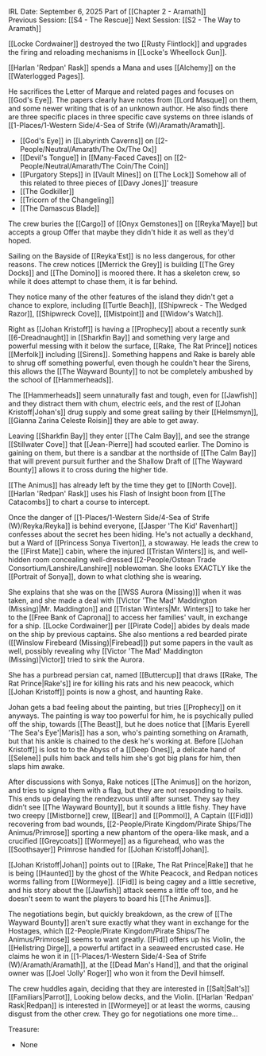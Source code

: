 IRL Date: September 6, 2025 Part of [[Chapter 2 - Aramath]]<br/>
Previous Session: [[S4 - The Rescue]] Next Session: [[S2 - The Way to Aramath]]

[[Locke Cordwainer]] destroyed the two [[Rusty Flintlock]] and upgrades the firing and reloading mechanisms in [[Locke's Wheellock Gun]].

[[Harlan 'Redpan' Rask]] spends a Mana and uses [[Alchemy]] on the [[Waterlogged Pages]].

He sacrifices the Letter of Marque and related pages and focuses on [[God's Eye]].  The papers clearly have notes from [[Lord Masque]] on them, and some newer writing that is of an unknown author.  He also finds there are three specific places in three specific cave systems on three islands of [[1-Places/1-Western Side/4-Sea of Strife (W)/Aramath/Aramath]].
- [[God's Eye]] in [[Labyrinth Caverns]] on [[2-People/Neutral/Amarath/The Ox/The Ox]]
- [[Devil's Tongue]] in [[Many-Faced Caves]] on [[2-People/Neutral/Amarath/The Coin/The Coin]]
- [[Purgatory Steps]] in [[Vault Mines]] on [[The Lock]]
Somehow all of this related to three pieces of [[Davy Jones]]' treasure
- [[The Godkiller]]
- [[Tricorn of the Changeling]]
- [[The Damascus Blade]]

The crew buries the [[Cargo]] of [[Onyx Gemstones]] on [[Reyka'Maye]] but accepts a group Offer that maybe they didn't hide it as well as they'd hoped.

Sailing on the Bayside of [[Reyka'Est]] is no less dangerous, for other reasons.  The crew notices [[Merrick the Grey]] is building [[The Grey Docks]] and [[The Domino]] is moored there.  It has a skeleton crew, so while it does attempt to chase them, it is far behind.

They notice many of the other features of the island they didn't get a chance to explore, including [[Turtle Beach]], [[Shipwreck - The Wedged Razor]], [[Shipwreck Cove]], [[Mistpoint]] and [[Widow's Watch]].

Right as [[Johan Kristoff]] is having a [[Prophecy]] about a recently sunk [[6-Dreadnaught]] in [[Sharkfin Bay]] and something very large and powerful messing with it below the surface, [[Rake, The Rat Prince]] notices [[Merfolk]] including [[Sirens]].  Something happens and Rake is barely able to shrug off something powerful, even though he couldn't hear the Sirens, this allows the [[The Wayward Bounty]] to not be completely ambushed by the school of [[Hammerheads]].

The [[Hammerheads]] seem unnaturally fast and tough, even for [[Jawfish]] and they distract them with chum, electric eels, and the rest of [[Johan Kristoff|Johan's]] drug supply and some great sailing by their [[Helmsmyn]], [[Gianna Zarina Celeste Roisin]] they are able to get away.

Leaving [[Sharkfin Bay]] they enter [[The Calm Bay]], and see the strange [[Stillwater Cove]] that [[Jean-Pierre]] had scouted earlier.  The Domino is gaining on them, but there is a sandbar at the northside of [[The Calm Bay]] that will prevent pursuit further and the Shallow Draft of [[The Wayward Bounty]] allows it to cross during the higher tide.  

[[The Animus]] has already left by the time they get to [[North Cove]].  [[Harlan 'Redpan' Rask]] uses his Flash of Insight boon from [[The Catacombs]] to chart a course to intercept.

Once the danger of [[1-Places/1-Western Side/4-Sea of Strife (W)/Reyka/Reyka]] is behind everyone, [[Jasper 'The Kid' Ravenhart]] confesses about the secret hes been hiding.  He's not actually a deckhand, but a Ward of [[Princess Sonya Tiverton]], a stowaway.  He leads the crew to the [[First Mate]] cabin, where the injured [[Tristan Winters]] is, and well-hidden room concealing well-dressed [[2-People/Ostean Trade Consortium/Lanshire/Lanshire]] noblewoman.  She looks EXACTLY like the [[Portrait of Sonya]], down to what clothing she is wearing.

She explains that she was on the [[WSS Aurora (Missing)]] when it was taken, and she made a deal with [[Victor 'The Mad' Maddington (Missing)|Mr. Maddington]] and [[Tristan Winters|Mr. Winters]] to take her to the [[Free Bank of Caprona]] to access her families' vault, in exchange for a ship.  [[Locke Cordwainer]] per [[Pirate Code]] abides by deals made on the ship by previous captains.  She also mentions a red bearded pirate ([[Winslow Firebeard (Missing)|Firebead]]) put some papers in the vault as well, possibly revealing why [[Victor 'The Mad' Maddington (Missing)|Victor]] tried to sink the Aurora.

She has a purbread persian cat, named [[Buttercup]] that draws [[Rake, The Rat Prince|Rake's]] ire for killing his rats and his new peacock, which [[Johan Kristoff]] points is now a ghost, and haunting Rake.

Johan gets a bad feeling about the painting, but tries [[Prophecy]] on it anyways.  The painting is way too powerful for him, he is psychically pulled off the ship, towards [[The Beast]], but he does notice that [[Maris Eyerell 'The Sea's Eye'|Maris]] has a son, who's painting something on Aramath, but that his ankle is chained to the desk he's working at.  Before [[Johan Kristoff]] is lost to to the Abyss of a [[Deep Ones]], a delicate hand of [[Selene]] pulls him back and tells him she's got big plans for him, then slaps him awake.

After discussions with Sonya, Rake notices [[The Animus]] on the horizon, and tries to signal them with a flag, but they are not responding to hails.  This ends up delaying the rendezvous until after sunset.  They say they didn’t see [[The Wayward Bounty]], but it sounds a little fishy. 
They have two creepy [[Mistborne]] crew, [[Bear]] and [[Pommol]], A Captain ([[Fid]]) recovering from bad wounds, [[2-People/Pirate Kingdom/Pirate Ships/The Animus/Primrose]] sporting a new phantom of the opera-like mask, and a crucified [[Greycoats]] [[Wormeye]] as a figurehead, who was the [[Soothsayer]] Primrose handled for [[Johan Kristoff|Johan]].

[[Johan Kristoff|Johan]] points out to [[Rake, The Rat Prince|Rake]] that he is being [[Haunted]] by the ghost of the White Peacock, and Redpan notices worms falling from [[Wormeye]].  [[Fid]] is being cagey and a little secretive, and his story about the [[Jawfish]] attack seems a little off too, and he doesn't seem to want the players to board his [[The Animus]].

The negotiations begin, but quickly breakdown, as the crew of [[The Wayward Bounty]] aren't sure exactly what they want in exchange for the Hostages, which [[2-People/Pirate Kingdom/Pirate Ships/The Animus/Primrose]] seems to want greatly.  [[Fid]] offers up his Violin, the [[Hellstring Dirge]], a powerful artifact in a seaweed encrusted case.  He claims he won it in [[1-Places/1-Western Side/4-Sea of Strife (W)/Aramath/Aramath]], at the [[Dead Man's Hand]], and that the original owner was [[Joel 'Jolly' Roger]] who won it from the Devil himself.

The crew huddles again, deciding that they are interested in [[Salt|Salt's]] [[Familiars|Parrot]], Looking below decks, and the Violin.  [[Harlan 'Redpan' Rask|Redpan]] is interested in [[Wormeye]] or at least the worms, causing disgust from the other crew.  They go for negotiations one more time...

Treasure:
- None